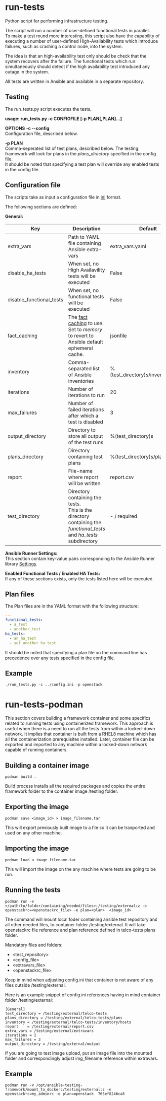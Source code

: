 # run-tests

Python script for performing infrastructure testing.  

The script will run a number of user-defined functional tests in parallel.  
To make a test round more interesting, this script also have the capability of executing a number of user-defined High-Availability tests which introduce failures, such as crashing a control node, into the system.

The idea is that an high-availability test only should be check that the system recovers after the failure. The functional tests which run simultaneously should detect if the high availability test introduced any outage in the system.

All tests are written in Ansible and available in a separate repository.

## Testing

The run_tests.py script executes the tests.

**usage: run_tests.py -c CONFIGFILE [-p PLAN[,PLAN]...]**

**OPTIONS**
**-c --config**  
Configuration file, described below.

**-p PLAN**  
Comma-seperated list of test plans, described below. The testing framework will look for plans in the _plans_directory_ specified in the config file.   
It should be noted that specifying a test plan will override any enabled tests in the config file.

## Configuration file
The scripts take as input a configuration file in [ini](https://en.wikipedia.org/wiki/INI_file) format.

The following sections are defined:

**General:**

| Key             | Description| Default
|-----            |----------  | ---
| extra_vars      | Path to YAML file containing Ansible extra-vars | extra_vars.yaml
| disable_ha_tests| When set, no High Availavility tests will be executed | False
|disable_functional_tests| When set, no functional tests will be executed | False
| fact_caching    | The [fact caching](https://docs.ansible.com/ansible/latest/reference_appendices/config.html#cache-plugin) to use. <br> Set to _memory_ to revert to Ansible default ephemeral cache. | jsonfile
|inventory        | Comma-separated list of Ansible inventories | %(test_directory)s/inventory/hosts
| iterations      | Number of iterations to run | 20
| max_failures    | Number of failed iterations after which a test is disabled| 3
| output_directory| Directory to store all output of the test runs | %(test_directory)s
| plans_directory | Directory containing test plans | %(test_directory)s/plans
| report          | File-name where report will be written | report.csv
| test_directory  | Directory containing the tests. <br> This is the directory containing the _functional_tests_ and _ha_tests_ subdirectory | - / required

**Ansible Runner Settings:**  
This section contain key-value pairs corresponding to the Ansible Runner library [Settings](https://ansible-runner.readthedocs.io/en/latest/intro.html#env-settings-settings-for-runner-itself).

**Enabled Functional Tests / Enabled HA Tests:**  
If any of these sections exists, only the tests listed here will be executed.

## Plan files
The Plan files are in the YAML format with the following structure:

```YAML
---
functional_tests:
  - a_test
  - another_test
ha_tests:
  - an_ha_test
  - yet_another_ha_test
```
It should be noted that specifying a plan file on the command line has precedence over any tests specified in the config file.

## Example
```
./run_tests.py -c ../config.ini -p openstack
```

# run-tests-podman

This section covers building a framework container and some specifics related to running tests using containerized framework. This approach is useful when there is a need to run all the tests from within a locked-down network. It implies that container is built from a RHEL8 machine which has all the containerization prerequisites installed. Later, container file can be exported and imported to any machine within a locked-down network capable of running containers.

## Building a container image

```
podman build .
```

Build process installs all the required packages and copies the entire framework folder to the container image /testing folder.

## Exporting the image

```
podman save <image_id> > image_filename.tar
```
This will export previously built image to a file so it can be tranported and used on any other machine.

## Importing the image

```
podman load < image_filename.tar
```
This will import the image on the any machine where tests are going to be run.

## Running the tests

```
podman run -v </path/to/folder/containing/needed/files>:/testing/external:z -e openstackrc=<openstackrc_file> -e plan=<plan>  <image_id>
```
The command will mount local foder containing ansible test repository and all other needed files, to container folder /testing/external. It will take openstackrc file reference and plan reference defined in telco-tests plans folder.

Mandatory files and folders:
- <test_repository>
- <config_file>
- <extravars_file>
- <openstackrc_file>

Keep in mind when adjusting config.ini that container is not aware of any files outside /testing/external.

Here is an example snippet of config.ini references having in mind container folder /testing/external:
```
[General]
test_directory = /testing/external/telco-tests
plans_directory = /testing/external/telco-tests/plans
inventory = /testing/external/telco-tests/inventory/hosts
report    = /testing/external/report.csv
extra_vars = /testing/external/extravars
iterations = 1
max_failures = 3
output_directory = /testing/external/output
```

If you are going to test image upload, put an image file into the mounted folder and correspondingly adjust img_filename reference within extravars.

## Example
```
podman run -v /opt/ansible-testing-framework/mount_to_docker:/testing/external:z -e openstackrc=my_adminrc -e plan=openstack  765ef8246ca8
```

